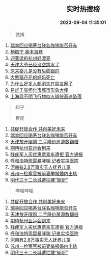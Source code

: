<div align="center"><h2>实时热搜榜</h2><h4>2023-09-04 11:35:01</h4></div>

> 微博  

1. [瑞幸回应喝茅台联名咖啡能否开车](https://s.weibo.com/weibo?q=%23%E7%91%9E%E5%B9%B8%E5%9B%9E%E5%BA%94%E5%96%9D%E8%8C%85%E5%8F%B0%E8%81%94%E5%90%8D%E5%92%96%E5%95%A1%E8%83%BD%E5%90%A6%E5%BC%80%E8%BD%A6%23&t=31&band_rank=1&Refer=top)<br />
2. [杨振宁 奥本海默](https://s.weibo.com/weibo?q=%E6%9D%A8%E6%8C%AF%E5%AE%81%20%E5%A5%A5%E6%9C%AC%E6%B5%B7%E9%BB%98&t=31&band_rank=2&Refer=top)<br />
3. [迎亚运的杭州好漂亮](https://s.weibo.com/weibo?q=%23%E8%BF%8E%E4%BA%9A%E8%BF%90%E7%9A%84%E6%9D%AD%E5%B7%9E%E5%A5%BD%E6%BC%82%E4%BA%AE%23&t=31&band_rank=3&Refer=top)<br />
4. [天津大爷已经没空跳水了](https://s.weibo.com/weibo?q=%23%E5%A4%A9%E6%B4%A5%E5%A4%A7%E7%88%B7%E5%B7%B2%E7%BB%8F%E6%B2%A1%E7%A9%BA%E8%B7%B3%E6%B0%B4%E4%BA%86%23&t=31&band_rank=4&Refer=top)<br />
5. [原来婴儿是没有后脚跟的](https://s.weibo.com/weibo?q=%23%E5%8E%9F%E6%9D%A5%E5%A9%B4%E5%84%BF%E6%98%AF%E6%B2%A1%E6%9C%89%E5%90%8E%E8%84%9A%E8%B7%9F%E7%9A%84%23&t=31&band_rank=5&Refer=top)<br />
6. [大熊猫花花的妈妈死亡](https://s.weibo.com/weibo?q=%23%E5%A4%A7%E7%86%8A%E7%8C%AB%E8%8A%B1%E8%8A%B1%E7%9A%84%E5%A6%88%E5%A6%88%E6%AD%BB%E4%BA%A1%23&t=31&band_rank=6&Refer=top)<br />
7. [为什么好多人都消失在朋友圈了](https://s.weibo.com/weibo?q=%23%E4%B8%BA%E4%BB%80%E4%B9%88%E5%A5%BD%E5%A4%9A%E4%BA%BA%E9%83%BD%E6%B6%88%E5%A4%B1%E5%9C%A8%E6%9C%8B%E5%8F%8B%E5%9C%88%E4%BA%86%23&t=31&band_rank=7&Refer=top)<br />
8. [易烊千玺怀化市城市形象大使](https://s.weibo.com/weibo?q=%23%E6%98%93%E7%83%8A%E5%8D%83%E7%8E%BA%E6%80%80%E5%8C%96%E5%B8%82%E5%9F%8E%E5%B8%82%E5%BD%A2%E8%B1%A1%E5%A4%A7%E4%BD%BF%23&t=31&band_rank=8&Refer=top)<br />
9. [上海现不明飞行物似火球般高速坠落](https://s.weibo.com/weibo?q=%23%E4%B8%8A%E6%B5%B7%E7%8E%B0%E4%B8%8D%E6%98%8E%E9%A3%9E%E8%A1%8C%E7%89%A9%E4%BC%BC%E7%81%AB%E7%90%83%E8%88%AC%E9%AB%98%E9%80%9F%E5%9D%A0%E8%90%BD%23&t=31&band_rank=9&Refer=top)<br />

> 知乎  


> 百度  

1. [共促开放合作 共创美好未来](https://www.baidu.com/s?wd=%E5%85%B1%E4%BF%83%E5%BC%80%E6%94%BE%E5%90%88%E4%BD%9C+%E5%85%B1%E5%88%9B%E7%BE%8E%E5%A5%BD%E6%9C%AA%E6%9D%A5&sa=fyb_news&rsv_dl=fyb_news)<br />
2. [瑞幸回应喝茅台联名咖啡能否开车](https://www.baidu.com/s?wd=%E7%91%9E%E5%B9%B8%E5%9B%9E%E5%BA%94%E5%96%9D%E8%8C%85%E5%8F%B0%E8%81%94%E5%90%8D%E5%92%96%E5%95%A1%E8%83%BD%E5%90%A6%E5%BC%80%E8%BD%A6&sa=fyb_news&rsv_dl=fyb_news)<br />
3. [天津放开限购 二手降价房源数翻倍](https://www.baidu.com/s?wd=%E5%A4%A9%E6%B4%A5%E6%94%BE%E5%BC%80%E9%99%90%E8%B4%AD+%E4%BA%8C%E6%89%8B%E9%99%8D%E4%BB%B7%E6%88%BF%E6%BA%90%E6%95%B0%E7%BF%BB%E5%80%8D&sa=fyb_news&rsv_dl=fyb_news)<br />
4. [期待杭州亚运会到来](https://www.baidu.com/s?wd=%E6%9C%9F%E5%BE%85%E6%9D%AD%E5%B7%9E%E4%BA%9A%E8%BF%90%E4%BC%9A%E5%88%B0%E6%9D%A5&sa=fyb_news&rsv_dl=fyb_news)<br />
5. [残疾军人买优惠票乘车遭拒 官方通报](https://www.baidu.com/s?wd=%E6%AE%8B%E7%96%BE%E5%86%9B%E4%BA%BA%E4%B9%B0%E4%BC%98%E6%83%A0%E7%A5%A8%E4%B9%98%E8%BD%A6%E9%81%AD%E6%8B%92+%E5%AE%98%E6%96%B9%E9%80%9A%E6%8A%A5&sa=fyb_news&rsv_dl=fyb_news)<br />
6. [呼和浩特现雷暴哮喘 记者实探医院](https://www.baidu.com/s?wd=%E5%91%BC%E5%92%8C%E6%B5%A9%E7%89%B9%E7%8E%B0%E9%9B%B7%E6%9A%B4%E5%93%AE%E5%96%98+%E8%AE%B0%E8%80%85%E5%AE%9E%E6%8E%A2%E5%8C%BB%E9%99%A2&sa=fyb_news&rsv_dl=fyb_news)<br />
7. [河南有2.8万事实无人抚养儿童](https://www.baidu.com/s?wd=%E6%B2%B3%E5%8D%97%E6%9C%892.8%E4%B8%87%E4%BA%8B%E5%AE%9E%E6%97%A0%E4%BA%BA%E6%8A%9A%E5%85%BB%E5%84%BF%E7%AB%A5&sa=fyb_news&rsv_dl=fyb_news)<br />
8. [苏州一检察官被前妻举报婚内出轨](https://www.baidu.com/s?wd=%E8%8B%8F%E5%B7%9E%E4%B8%80%E6%A3%80%E5%AF%9F%E5%AE%98%E8%A2%AB%E5%89%8D%E5%A6%BB%E4%B8%BE%E6%8A%A5%E5%A9%9A%E5%86%85%E5%87%BA%E8%BD%A8&sa=fyb_news&rsv_dl=fyb_news)<br />
9. [明代三十二长城遭拦腰“斩断”](https://www.baidu.com/s?wd=%E6%98%8E%E4%BB%A3%E4%B8%89%E5%8D%81%E4%BA%8C%E9%95%BF%E5%9F%8E%E9%81%AD%E6%8B%A6%E8%85%B0%E2%80%9C%E6%96%A9%E6%96%AD%E2%80%9D&sa=fyb_news&rsv_dl=fyb_news)<br />

> 哔哩哔哩  

1. [共促开放合作 共创美好未来](https://www.baidu.com/s?wd=%E5%85%B1%E4%BF%83%E5%BC%80%E6%94%BE%E5%90%88%E4%BD%9C+%E5%85%B1%E5%88%9B%E7%BE%8E%E5%A5%BD%E6%9C%AA%E6%9D%A5&sa=fyb_news&rsv_dl=fyb_news)<br />
2. [瑞幸回应喝茅台联名咖啡能否开车](https://www.baidu.com/s?wd=%E7%91%9E%E5%B9%B8%E5%9B%9E%E5%BA%94%E5%96%9D%E8%8C%85%E5%8F%B0%E8%81%94%E5%90%8D%E5%92%96%E5%95%A1%E8%83%BD%E5%90%A6%E5%BC%80%E8%BD%A6&sa=fyb_news&rsv_dl=fyb_news)<br />
3. [天津放开限购 二手降价房源数翻倍](https://www.baidu.com/s?wd=%E5%A4%A9%E6%B4%A5%E6%94%BE%E5%BC%80%E9%99%90%E8%B4%AD+%E4%BA%8C%E6%89%8B%E9%99%8D%E4%BB%B7%E6%88%BF%E6%BA%90%E6%95%B0%E7%BF%BB%E5%80%8D&sa=fyb_news&rsv_dl=fyb_news)<br />
4. [期待杭州亚运会到来](https://www.baidu.com/s?wd=%E6%9C%9F%E5%BE%85%E6%9D%AD%E5%B7%9E%E4%BA%9A%E8%BF%90%E4%BC%9A%E5%88%B0%E6%9D%A5&sa=fyb_news&rsv_dl=fyb_news)<br />
5. [残疾军人买优惠票乘车遭拒 官方通报](https://www.baidu.com/s?wd=%E6%AE%8B%E7%96%BE%E5%86%9B%E4%BA%BA%E4%B9%B0%E4%BC%98%E6%83%A0%E7%A5%A8%E4%B9%98%E8%BD%A6%E9%81%AD%E6%8B%92+%E5%AE%98%E6%96%B9%E9%80%9A%E6%8A%A5&sa=fyb_news&rsv_dl=fyb_news)<br />
6. [呼和浩特现雷暴哮喘 记者实探医院](https://www.baidu.com/s?wd=%E5%91%BC%E5%92%8C%E6%B5%A9%E7%89%B9%E7%8E%B0%E9%9B%B7%E6%9A%B4%E5%93%AE%E5%96%98+%E8%AE%B0%E8%80%85%E5%AE%9E%E6%8E%A2%E5%8C%BB%E9%99%A2&sa=fyb_news&rsv_dl=fyb_news)<br />
7. [河南有2.8万事实无人抚养儿童](https://www.baidu.com/s?wd=%E6%B2%B3%E5%8D%97%E6%9C%892.8%E4%B8%87%E4%BA%8B%E5%AE%9E%E6%97%A0%E4%BA%BA%E6%8A%9A%E5%85%BB%E5%84%BF%E7%AB%A5&sa=fyb_news&rsv_dl=fyb_news)<br />
8. [苏州一检察官被前妻举报婚内出轨](https://www.baidu.com/s?wd=%E8%8B%8F%E5%B7%9E%E4%B8%80%E6%A3%80%E5%AF%9F%E5%AE%98%E8%A2%AB%E5%89%8D%E5%A6%BB%E4%B8%BE%E6%8A%A5%E5%A9%9A%E5%86%85%E5%87%BA%E8%BD%A8&sa=fyb_news&rsv_dl=fyb_news)<br />
9. [明代三十二长城遭拦腰“斩断”](https://www.baidu.com/s?wd=%E6%98%8E%E4%BB%A3%E4%B8%89%E5%8D%81%E4%BA%8C%E9%95%BF%E5%9F%8E%E9%81%AD%E6%8B%A6%E8%85%B0%E2%80%9C%E6%96%A9%E6%96%AD%E2%80%9D&sa=fyb_news&rsv_dl=fyb_news)<br />
